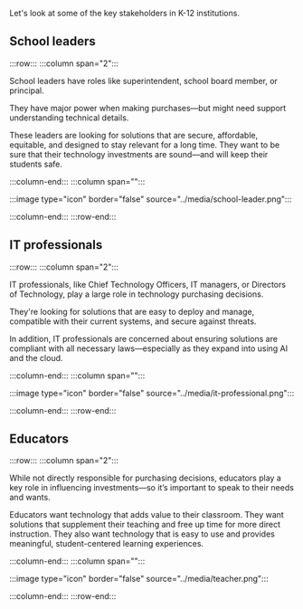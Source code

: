 Let's look at some of the key stakeholders in K-12 institutions.

## School leaders

:::row:::
  :::column span="2":::

School leaders have roles like superintendent, school board member, or principal.

They have major power when making purchases—but might need support understanding technical details.

These leaders are looking for solutions that are secure, affordable, equitable, and designed to stay relevant for a long time. They want to be sure that their technology investments are sound—and will keep their students safe.

:::column-end:::
  :::column span="":::

:::image type="icon" border="false" source="../media/school-leader.png":::

:::column-end:::
:::row-end:::

## IT professionals

:::row:::
  :::column span="2":::

IT professionals, like Chief Technology Officers, IT managers, or Directors of Technology, play a large role in technology purchasing decisions.

They're looking for solutions that are easy to deploy and manage, compatible with their current systems, and secure against threats.

In addition, IT professionals are concerned about ensuring solutions are compliant with all necessary laws—especially as they expand into using AI and the cloud.

:::column-end:::
  :::column span="":::

:::image type="icon" border="false" source="../media/it-professional.png":::

:::column-end:::
:::row-end:::

## Educators

:::row:::
  :::column span="2":::

While not directly responsible for purchasing decisions, educators play a key role in influencing investments—so it’s important to speak to their needs and wants.

Educators want technology that adds value to their classroom. They want solutions that supplement their teaching and free up time for more direct instruction. They also want technology that is easy to use and provides meaningful, student-centered learning experiences.

:::column-end:::
  :::column span="":::

:::image type="icon" border="false" source="../media/teacher.png":::

:::column-end:::
:::row-end:::
